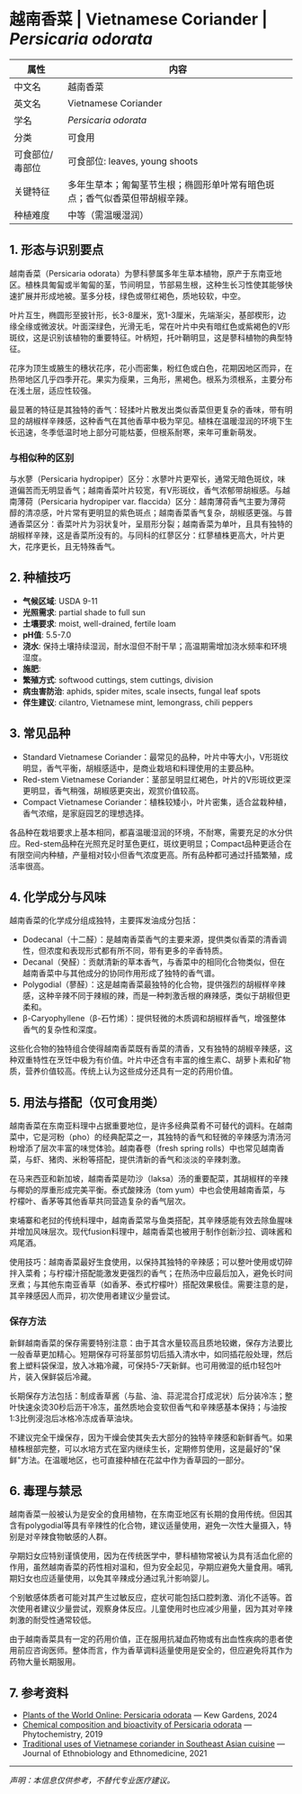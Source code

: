# 越南香菜 | Vietnamese Coriander | *Persicaria odorata*

| 属性 | 内容 |
|------|------|
| 中文名 | 越南香菜 |
| 英文名 | Vietnamese Coriander |
| 学名 | *Persicaria odorata* |
| 分类 | 可食用 |
| 可食部位/毒部位 | 可食部位: leaves, young shoots |
| 关键特征 | 多年生草本；匍匐茎节生根；椭圆形单叶常有暗色斑点；香气似香菜但带胡椒辛辣。 |
| 种植难度 | 中等（需温暖湿润） |

## 1. 形态与识别要点

越南香菜（Persicaria odorata）为蓼科蓼属多年生草本植物，原产于东南亚地区。植株具匍匐或半匍匐的茎，节间明显，节部易生根，这种生长习性使其能够快速扩展并形成地被。茎多分枝，绿色或带红褐色，质地较软，中空。

叶片互生，椭圆形至披针形，长3-8厘米，宽1-3厘米，先端渐尖，基部楔形，边缘全缘或微波状。叶面深绿色，光滑无毛，常在叶片中央有暗红色或紫褐色的V形斑纹，这是识别该植物的重要特征。叶柄短，托叶鞘明显，这是蓼科植物的典型特征。

花序为顶生或腋生的穗状花序，花小而密集，粉红色或白色，花期因地区而异，在热带地区几乎四季开花。果实为瘦果，三角形，黑褐色。根系为须根系，主要分布在浅土层，适应性较强。

最显著的特征是其独特的香气：轻揉叶片散发出类似香菜但更复杂的香味，带有明显的胡椒样辛辣感，这种香气在其他香草中极为罕见。植株在温暖湿润的环境下生长迅速，冬季低温时地上部分可能枯萎，但根系耐寒，来年可重新萌发。

### 与相似种的区别

与水蓼（Persicaria hydropiper）区分：水蓼叶片更窄长，通常无暗色斑纹，味道偏苦而无明显香气；越南香菜叶片较宽，有V形斑纹，香气浓郁带胡椒感。与越南薄荷（Persicaria hydropiper var. flaccida）区分：越南薄荷香气主要为薄荷醇的清凉感，叶片常有更明显的紫色斑点；越南香菜香气复杂，胡椒感更强。与普通香菜区分：香菜叶片为羽状复叶，呈扇形分裂；越南香菜为单叶，且具有独特的胡椒样辛辣，这是香菜所没有的。与同科的红蓼区分：红蓼植株更高大，叶片更大，花序更长，且无特殊香气。

## 2. 种植技巧

- **气候区域**: USDA 9-11
- **光照需求**: partial shade to full sun
- **土壤要求**: moist, well-drained, fertile loam
- **pH值**: 5.5-7.0
- **浇水**: 保持土壤持续湿润，耐水湿但不耐干旱；高温期需增加浇水频率和环境湿度。
- **施肥**: 
- **繁殖方式**: softwood cuttings, stem cuttings, division
- **病虫害防治**: aphids, spider mites, scale insects, fungal leaf spots
- **伴生建议**: cilantro, Vietnamese mint, lemongrass, chili peppers

## 3. 常见品种

- Standard Vietnamese Coriander：最常见的品种，叶片中等大小，V形斑纹明显，香气平衡，胡椒感适中，是商业栽培和料理使用的主要品种。
- Red-stem Vietnamese Coriander：茎部呈明显红褐色，叶片的V形斑纹更深更明显，香气稍强，胡椒感更突出，观赏价值较高。
- Compact Vietnamese Coriander：植株较矮小，叶片密集，适合盆栽种植，香气浓缩，是家庭园艺的理想选择。

各品种在栽培要求上基本相同，都喜温暖湿润的环境，不耐寒，需要充足的水分供应。Red-stem品种在光照充足时茎色更红，斑纹更明显；Compact品种更适合在有限空间内种植，产量相对较小但香气浓度更高。所有品种都可通过扦插繁殖，成活率很高。

## 4. 化学成分与风味

越南香菜的化学成分组成独特，主要挥发油成分包括：
- Dodecanal（十二醛）：是越南香菜香气的主要来源，提供类似香菜的清香调性，但浓度和表现形式都有所不同，带有更多的辛香特质。
- Decanal（癸醛）：贡献清新的草本香气，与香菜中的相同化合物类似，但在越南香菜中与其他成分的协同作用形成了独特的香气谱。
- Polygodial（蓼醛）：这是越南香菜最独特的化合物，提供强烈的胡椒样辛辣感，这种辛辣不同于辣椒的辣，而是一种刺激舌根的麻辣感，类似于胡椒但更柔和。
- β-Caryophyllene（β-石竹烯）：提供轻微的木质调和胡椒样香气，增强整体香气的复杂性和深度。

这些化合物的独特组合使得越南香菜既有香菜的清香，又有独特的胡椒辛辣感，这种双重特性在烹饪中极为有价值。叶片中还含有丰富的维生素C、胡萝卜素和矿物质，营养价值较高。传统上认为这些成分还具有一定的药用价值。

## 5. 用法与搭配（仅可食用类）

越南香菜在东南亚料理中占据重要地位，是许多经典菜肴不可替代的调料。在越南菜中，它是河粉（pho）的经典配菜之一，其独特的香气和轻微的辛辣感为清汤河粉增添了层次丰富的味觉体验。越南春卷（fresh spring rolls）中也常见越南香菜，与虾、猪肉、米粉等搭配，提供清新的香气和淡淡的辛辣刺激。

在马来西亚和新加坡，越南香菜是叻沙（laksa）汤的重要配菜，其胡椒样的辛辣与椰奶的厚重形成完美平衡。泰式酸辣汤（tom yum）中也会使用越南香菜，与柠檬叶、香茅等其他香草共同营造复杂的香气层次。

柬埔寨和老挝的传统料理中，越南香菜常与鱼类搭配，其辛辣感能有效去除鱼腥味并增加风味层次。现代fusion料理中，越南香菜也被用于制作创新沙拉、调味酱和鸡尾酒。

使用技巧：越南香菜最好生食使用，以保持其独特的辛辣感；可以整叶使用或切碎拌入菜肴；与柠檬汁搭配能激发更强烈的香气；在热汤中应最后加入，避免长时间烹煮；与其他东南亚香草（如香茅、泰式柠檬叶）搭配效果极佳。需要注意的是，其辛辣感因人而异，初次使用者建议少量尝试。

### 保存方法

新鲜越南香菜的保存需要特别注意：由于其含水量较高且质地较嫩，保存方法要比一般香草更加精心。短期保存可将茎部剪切后插入清水中，如同插花般处理，然后套上塑料袋保湿，放入冰箱冷藏，可保持5-7天新鲜。也可用微湿的纸巾轻包叶片，装入保鲜袋后冷藏。

长期保存方法包括：制成香草酱（与盐、油、蒜泥混合打成泥状）后分装冷冻；整叶快速汆烫30秒后沥干冷冻，虽然质地会变软但香气和辛辣感基本保持；与油按1:3比例浸泡后冰格冷冻成香草油块。

不建议完全干燥保存，因为干燥会使其失去大部分的独特辛辣感和新鲜香气。如果植株根部完整，可以水培方式在室内继续生长，定期修剪使用，这是最好的"保鲜"方法。在温暖地区，也可直接种植在花盆中作为香草园的一部分。

## 6. 毒理与禁忌

越南香菜一般被认为是安全的食用植物，在东南亚地区有长期的食用传统。但因其含有polygodial等具有辛辣性的化合物，建议适量使用，避免一次性大量摄入，特别是对辛辣食物敏感的人群。

孕期妇女应特别谨慎使用，因为在传统医学中，蓼科植物常被认为具有活血化瘀的作用，虽然越南香菜的药性相对温和，但为安全起见，孕期应避免大量食用。哺乳期妇女也应适量使用，以免其辛辣成分通过乳汁影响婴儿。

个别敏感体质者可能对其产生过敏反应，症状可能包括口腔刺激、消化不适等。首次使用者建议少量尝试，观察身体反应。儿童使用时也应减少用量，因为其对辛辣刺激的耐受性通常较低。

由于越南香菜具有一定的药用价值，正在服用抗凝血药物或有出血性疾病的患者使用前应咨询医师。整体而言，作为香草调料适量使用是安全的，但应避免将其作为药物大量长期服用。

## 7. 参考资料

- [Plants of the World Online: Persicaria odorata](https://powo.science.kew.org/taxon/urn:lsid:ipni.org:names:358065-1) — Kew Gardens, 2024
- [Chemical composition and bioactivity of Persicaria odorata](https://doi.org/10.1016/j.phytochem.2019.07.018) — Phytochemistry, 2019
- [Traditional uses of Vietnamese coriander in Southeast Asian cuisine](https://doi.org/10.1186/s13002-021-00456-3) — Journal of Ethnobiology and Ethnomedicine, 2021

---
*声明：本信息仅供参考，不替代专业医疗建议。*